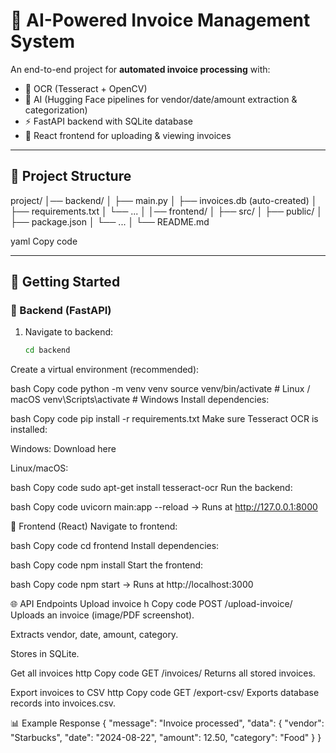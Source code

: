 

# 🧾 AI-Powered Invoice Management System

An end-to-end project for **automated invoice processing** with:
- 📄 OCR (Tesseract + OpenCV)  
- 🤖 AI (Hugging Face pipelines for vendor/date/amount extraction & categorization)  
- ⚡ FastAPI backend with SQLite database  
- 🎨 React frontend for uploading & viewing invoices  

---

## 📂 Project Structure
project/
│── backend/
│ ├── main.py
│ ├── invoices.db (auto-created)
│ ├── requirements.txt
│ └── ...
│
│── frontend/
│ ├── src/
│ ├── public/
│ ├── package.json
│ └── ...
│
└── README.md

yaml
Copy code

---

## 🚀 Getting Started

### 🔹 Backend (FastAPI)
1. Navigate to backend:
   ```bash
   cd backend
Create a virtual environment (recommended):

bash
Copy code
python -m venv venv
source venv/bin/activate   # Linux / macOS
venv\Scripts\activate      # Windows
Install dependencies:

bash
Copy code
pip install -r requirements.txt
Make sure Tesseract OCR is installed:

Windows: Download here

Linux/macOS:

bash
Copy code
sudo apt-get install tesseract-ocr
Run the backend:

bash
Copy code
uvicorn main:app --reload
→ Runs at http://127.0.0.1:8000

🔹 Frontend (React)
Navigate to frontend:

bash
Copy code
cd frontend
Install dependencies:

bash
Copy code
npm install
Start the frontend:

bash
Copy code
npm start
→ Runs at http://localhost:3000

🌐 API Endpoints
Upload invoice
h
Copy code
POST /upload-invoice/
Uploads an invoice (image/PDF screenshot).

Extracts vendor, date, amount, category.

Stores in SQLite.

Get all invoices
http
Copy code
GET /invoices/
Returns all stored invoices.

Export invoices to CSV
http
Copy code
GET /export-csv/
Exports database records into invoices.csv.


📊 Example Response
{
  "message": "Invoice processed",
  "data": {
    "vendor": "Starbucks",
    "date": "2024-08-22",
    "amount": 12.50,
    "category": "Food"
  }
}
